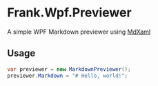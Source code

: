 ﻿# Frank.Wpf.Previewer

A simple WPF Markdown previewer using [MdXaml]()

## Usage

```csharp
var previewer = new MarkdownPreviewer();
previewer.Markdown = "# Hello, world!";
```